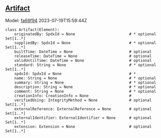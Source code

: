## [Artifact](https://github.com/spdx/spdx-3-model/blob/main/model/Core/Classes/Artifact.md)
Model: [fa68f94](https://github.com/spdx/spdx-3-model/commit/fa68f942ae1a0d0e8f05df6526f147cbe64183ed) 2023-07-19T15:59:44Z
```
class Artifact(Element):
    originatedBy: SpdxId = None                        # * optional Set[1..*]
    suppliedBy: SpdxId = None                          # * optional Set[1..*]
    builtTime: DateTime = None                         # optional 
    releaseTime: DateTime = None                       # optional 
    validUntilTime: DateTime = None                    # optional 
    standard: String = None                            # * optional Set[1..*]
    spdxId: SpdxId = None                              # * 
    name: String = None                                # * optional 
    summary: String = None                             # * optional 
    description: String = None                         # * optional 
    comment: String = None                             # * optional 
    creationInfo: CreationInfo = None                  # 
    verifiedUsing: IntegrityMethod = None              # optional Set[1..*]
    externalReference: ExternalReference = None        # optional Set[1..*]
    externalIdentifier: ExternalIdentifier = None      # optional Set[1..*]
    extension: Extension = None                        # optional Set[1..*]
```
